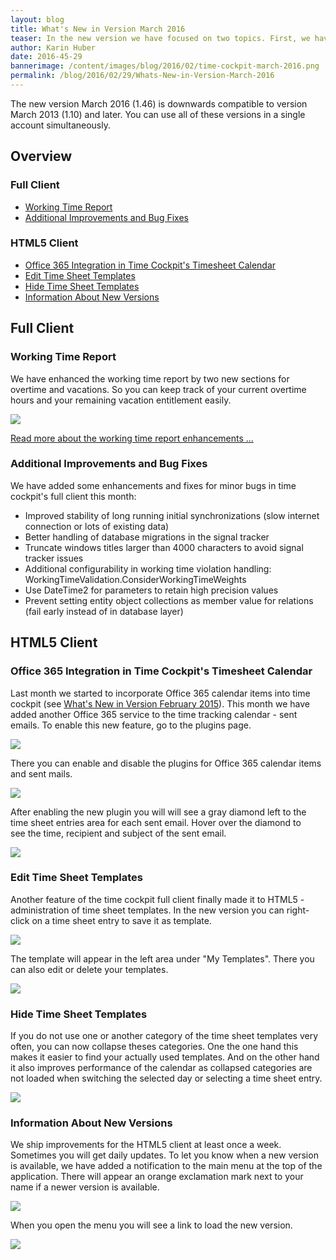 ```yaml
---
layout: blog
title: What's New in Version March 2016
teaser: In the new version we have focused on two topics. First, we have improved the working time report by adding overtime and remaining vacation entitlement. Second, we have extended the Office 365 integration with the HTML5 time sheet calendar by sent emails.
author: Karin Huber
date: 2016-45-29
bannerimage: /content/images/blog/2016/02/time-cockpit-march-2016.png
permalink: /blog/2016/02/29/Whats-New-in-Version-March-2016
---
```


<p xmlns="http://www.w3.org/1999/xhtml">The new version March 2016 (1.46) is downwards compatible to version March 2013 (1.10) and later. You can use all of these versions in a single account simultaneously.</p><h2 xmlns="http://www.w3.org/1999/xhtml">Overview</h2><h3 xmlns="http://www.w3.org/1999/xhtml">Full Client</h3><ul xmlns="http://www.w3.org/1999/xhtml">
  <li>
    <a href="#working-time-report">Working Time Report</a>
  </li>
  <li>
    <a href="#additional-improvements">Additional Improvements and Bug Fixes</a>
  </li>
</ul><h3 xmlns="http://www.w3.org/1999/xhtml">HTML5 Client</h3><ul xmlns="http://www.w3.org/1999/xhtml">
  <li>
    <a href="#sent-emails">Office 365 Integration in Time Cockpit's Timesheet Calendar</a>
  </li>
  <li>
    <a href="#edit-timesheet-templates">Edit Time Sheet Templates</a>
  </li>
  <li>
    <a href="#hide-timesheet-templates">Hide Time Sheet Templates</a>
  </li>
  <li>
    <a href="#new-versions">Information About New Versions</a>
  </li>
</ul><h2 xmlns="http://www.w3.org/1999/xhtml">Full Client</h2><h3 xmlns="http://www.w3.org/1999/xhtml">
  <a id="working-time-report" name="working-time-report" class="mce-item-anchor"></a>Working Time Report</h3><p xmlns="http://www.w3.org/1999/xhtml">We have enhanced the working time report by two new sections for overtime and vacations. So you can keep track of your current overtime hours and your remaining vacation entitlement easily.</p><p xmlns="http://www.w3.org/1999/xhtml">
  <img src="{{site.baseurl}}/content/images/blog/2016/02/time-report-overtime-vacation.png" />
</p><p xmlns="http://www.w3.org/1999/xhtml">
  <a href="~/blog/2016/02/29/Time-Report-With-Overtime-and-Vacation-Entitlement">Read more about the working time report enhancements ...</a>
</p><h3 xmlns="http://www.w3.org/1999/xhtml">
  <a id="additional-improvements" name="additional-improvements" class="mce-item-anchor"></a>Additional Improvements and Bug Fixes
<br /></h3><p xmlns="http://www.w3.org/1999/xhtml">We have added some enhancements and fixes for minor bugs in time cockpit's full client this month:</p><ul xmlns="http://www.w3.org/1999/xhtml">
  <li>Improved stability of long running initial synchronizations (slow internet connection or lots of existing data)</li>
  <li>Better handling of database migrations in the signal tracker</li>
  <li>Truncate windows titles larger than 4000 characters to avoid signal tracker issues</li>
  <li>Additional configurability in working time violation handling: WorkingTimeValidation.ConsiderWorkingTimeWeights</li>
  <li>Use DateTime2 for parameters to retain high precision values</li>
  <li>Prevent setting entity object collections as member value for relations (fail early instead of in database layer)</li>
</ul><h2 xmlns="http://www.w3.org/1999/xhtml">HTML5 Client</h2><h3 xmlns="http://www.w3.org/1999/xhtml">
  <a id="sent-emails" name="sent-emails" class="mce-item-anchor"></a>Office 365 Integration in Time Cockpit's Timesheet Calendar
<br /></h3><p xmlns="http://www.w3.org/1999/xhtml">Last month we started to incorporate Office 365 calendar items into time cockpit (see <a href="~/blog/2016/01/31/Whats-New-in-Version-February-2016">What's New in Version February 2015</a>). This month we have added another Office 365 service to the time tracking calendar - sent emails. To enable this new feature, go to the plugins page.</p><p xmlns="http://www.w3.org/1999/xhtml">
  <img src="{{site.baseurl}}/content/images/blog/2016/02/time-cockpit-plugins.png" />
</p><p xmlns="http://www.w3.org/1999/xhtml">There you can enable and disable the plugins for Office 365 calendar items and sent mails.</p><p xmlns="http://www.w3.org/1999/xhtml">
  <img src="{{site.baseurl}}/content/images/blog/2016/02/time-cockpit-enable-plugins.png" />
</p><p xmlns="http://www.w3.org/1999/xhtml">After enabling the new plugin you will will see a gray diamond left to the time sheet entries area for each sent email. Hover over the diamond to see the time, recipient and subject of the sent email.<br /></p><p xmlns="http://www.w3.org/1999/xhtml">
  <img src="{{site.baseurl}}/content/images/blog/2016/02/time-tracking-calendar-with-office365-items.png" />
</p><h3 xmlns="http://www.w3.org/1999/xhtml">
  <a id="edit-timesheet-templates" name="edit-timesheet-templates" class="mce-item-anchor"></a>Edit Time Sheet Templates
<br /></h3><p xmlns="http://www.w3.org/1999/xhtml">Another feature of the time cockpit full client finally made it to HTML5 - administration of time sheet templates. In the new version you can right-click on a time sheet entry to save it as template.</p><p xmlns="http://www.w3.org/1999/xhtml">
  <img src="{{site.baseurl}}/content/images/blog/2016/02/save-time-sheet-entry-as-template.png" />
</p><p xmlns="http://www.w3.org/1999/xhtml">The template will appear in the left area under "My Templates". There you can also edit or delete your templates.<br /></p><p xmlns="http://www.w3.org/1999/xhtml">
  <img src="{{site.baseurl}}/content/images/blog/2016/02/edit-or-remove-time-sheet-templates.png" />
</p><h3 xmlns="http://www.w3.org/1999/xhtml">
  <a id="hide-timesheet-templates" name="hide-timesheet-templates" class="mce-item-anchor"></a>Hide Time Sheet Templates</h3><p xmlns="http://www.w3.org/1999/xhtml">If you do not use one or another category of the time sheet templates very often, you can now collapse theses categories. One the one hand this makes it easier to find your actually used templates. And on the other hand it also improves performance of the calendar as collapsed categories are not loaded when switching the selected day or selecting a time sheet entry.</p><p xmlns="http://www.w3.org/1999/xhtml">
  <img src="{{site.baseurl}}/content/images/blog/2016/02/collapse-time-sheet-templates.png" />
</p><h3 xmlns="http://www.w3.org/1999/xhtml">
  <a id="new-versions" name="new-versions" class="mce-item-anchor"></a>Information About New Versions</h3><p xmlns="http://www.w3.org/1999/xhtml">We ship improvements for the HTML5 client at least once a week. Sometimes you will get daily updates. To let you know when a new version is available, we have added a notification to the main menu at the top of the application. There will appear an orange exclamation mark next to your name if a newer version is available.</p><p xmlns="http://www.w3.org/1999/xhtml">
  <img src="{{site.baseurl}}/content/images/blog/2016/02/new-version-menu.png" />
</p><p xmlns="http://www.w3.org/1999/xhtml">When you open the menu you will see a link to load the new version.<br /></p><p xmlns="http://www.w3.org/1999/xhtml">
  <img src="{{site.baseurl}}/content/images/blog/2016/02/new-version-menu-expanded.png" />
</p>